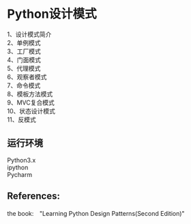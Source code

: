 # Python设计模式
1、设计模式简介   
2、单例模式   	 
3、工厂模式  	 
4、门面模式       
5、代理模式       
6、观察者模式     
7、命令模式       
8、模板方法模式   
9、MVC复合模式    
10、状态设计模式  
11、反模式        

## 运行环境  
 Python3.x  
 ipython    
 Pycharm    


## References:  
the book:　"Learning Python Design Patterns(Second Edition)"  


